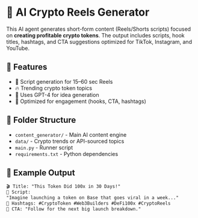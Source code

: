 # 🤖 AI Crypto Reels Generator

This AI agent generates short-form content (Reels/Shorts scripts) focused on **creating profitable crypto tokens**. The output includes scripts, hook titles, hashtags, and CTA suggestions optimized for TikTok, Instagram, and YouTube.

## 🚀 Features

- 📜 Script generation for 15–60 sec Reels
- 🔥 Trending crypto token topics
- 🧠 Uses GPT-4 for idea generation
- 🎯 Optimized for engagement (hooks, CTA, hashtags)

## 📂 Folder Structure

- `content_generator/` - Main AI content engine
- `data/` - Crypto trends or API-sourced topics
- `main.py` - Runner script
- `requirements.txt` - Python dependencies

## 🧠 Example Output

```txt
🎬 Title: "This Token Did 100x in 30 Days!"
📜 Script:
"Imagine launching a token on Base that goes viral in a week..."
📌 Hashtags: #CryptoToken #Web3Builders #DeFi100x #CryptoReels
🎯 CTA: "Follow for the next big launch breakdown."
